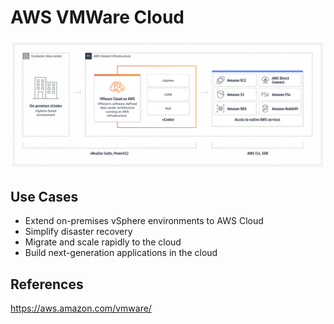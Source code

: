 # AWS VMWare Cloud


![Alt text](images/vmware-cloud.png)

## Use Cases

- Extend on-premises vSphere environments to AWS Cloud
- Simplify disaster recovery
- Migrate and scale rapidly to the cloud
- Build next-generation applications in the cloud

## References

https://aws.amazon.com/vmware/



